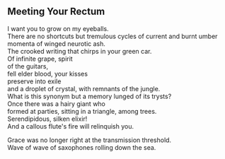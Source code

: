 Meeting Your Rectum
-------------------
I want you to grow on my eyeballs.  
There are no shortcuts but tremulous cycles of current and burnt umber  
momenta of winged neurotic ash.  
The crooked writing that chirps in your green car.  
Of infinite grape, spirit  
of the guitars,  
fell elder blood, your kisses  
preserve into exile  
and a droplet of crystal, with remnants of the jungle.  
What is this synonym but a memory lunged of its trysts?  
Once there was a hairy giant who  
formed at parties, sitting in a triangle, among trees.  
Serendipidous, silken elixir!  
And a callous flute's fire will relinquish you.  
  
Grace was no longer right at the transmission threshold.  
Wave of wave of saxophones rolling down the sea.  
